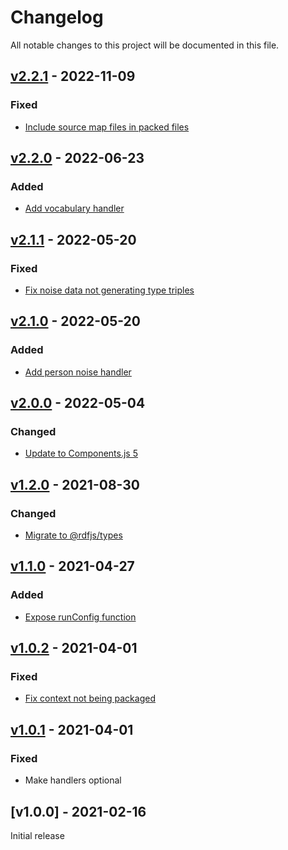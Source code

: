 # Changelog
All notable changes to this project will be documented in this file.

<a name="v2.2.1"></a>
## [v2.2.1](https://github.com/SolidBench/ldbc-snb-enhancer.js/compare/v2.1.1...v2.2.1) - 2022-11-09

### Fixed
* [Include source map files in packed files](https://github.com/SolidBench/ldbc-snb-enhancer.js/commit/49b395000fd1f8487136e723a5ac0201c061a725)

<a name="v2.2.0"></a>
## [v2.2.0](https://github.com/rubensworks/ldbc-snb-enhancer.js/compare/v2.1.1...v2.2.0) - 2022-06-23

### Added
* [Add vocabulary handler](https://github.com/rubensworks/ldbc-snb-enhancer.js/commit/bfbb111b25b60eca96166f588c91e59a492a5a96)

<a name="v2.1.1"></a>
## [v2.1.1](https://github.com/rubensworks/ldbc-snb-enhancer.js/compare/v2.0.0...v2.1.1) - 2022-05-20

### Fixed
* [Fix noise data not generating type triples](https://github.com/rubensworks/ldbc-snb-enhancer.js/commit/e764278c47db5f8678a3f7deea2716c000a4e7ed)

<a name="v2.1.0"></a>
## [v2.1.0](https://github.com/rubensworks/ldbc-snb-enhancer.js/compare/v2.0.0...v2.1.0) - 2022-05-20

### Added
* [Add person noise handler](https://github.com/rubensworks/ldbc-snb-enhancer.js/commit/d6777bd3a3b3b869b6634f7107785ae402cc4a09)

<a name="v2.0.0"></a>
## [v2.0.0](https://github.com/rubensworks/ldbc-snb-enhancer.js/compare/v1.2.0...v2.0.0) - 2022-05-04

### Changed
* [Update to Components.js 5](https://github.com/rubensworks/ldbc-snb-enhancer.js/commit/dd2fed0da72bcb238ae85d79c3fe7402193b4f46)

<a name="v1.2.0"></a>
## [v1.2.0](https://github.com/rubensworks/ldbc-snb-enhancer.js/compare/v1.1.0...v1.2.0) - 2021-08-30

### Changed
* [Migrate to @rdfjs/types](https://github.com/rubensworks/ldbc-snb-enhancer.js/commit/cce80629c9c848a6571f76945c4c06e1896bd162)

<a name="v1.1.0"></a>
## [v1.1.0](https://github.com/rubensworks/ldbc-snb-enhancer.js/compare/v1.0.2...v1.1.0) - 2021-04-27

### Added
* [Expose runConfig function](https://github.com/rubensworks/ldbc-snb-enhancer.js/commit/3c2c366fc62550cef15a31a5d0dc5b347b8f493b)

<a name="v1.0.2"></a>
## [v1.0.2](https://github.com/rubensworks/ldbc-snb-enhancer.js/compare/v1.0.1...v1.0.2) - 2021-04-01

### Fixed
* [Fix context not being packaged](https://github.com/rubensworks/ldbc-snb-enhancer.js/commit/fde2370fb7c0ff7a7975e9302ddb05237f0bfb4b)

<a name="v1.0.1"></a>
## [v1.0.1](https://github.com/rubensworks/ldbc-snb-enhancer.js/compare/v1.0.0...v1.0.1) - 2021-04-01

### Fixed
* Make handlers optional

<a name="v1.0.0"></a>
## [v1.0.0] - 2021-02-16

Initial release
